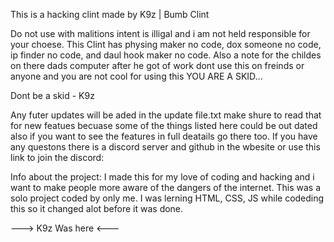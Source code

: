 This is a hacking clint made by K9z | Bumb Clint

Do not use with malitions intent is illigal and i am not held responsible for your choese.
This Clint has physing maker no code, dox someone no code, ip finder no code, and daul hook maker no code. 
Also a note for the childes on there dads computer after he got of work dont use this on freinds or anyone and you are not cool for using this YOU ARE A SKID...

Dont be a skid - K9z

Any futer updates will be aded in the update file.txt make shure to read that for new featues becuase some of the things listed here could be out dated also if you want to see the features in full deatails go there too.
If you have any questons there is a discord server and github in the wbesite or use this link to join the discord: 

Info about the project: I made this for my love of coding and hacking and i want to make people more aware of the dangers of the internet. This was a solo project coded by only me. I was lerning HTML, CSS, JS while codeding this so it changed alot before it was done.

---> K9z Was here <---
